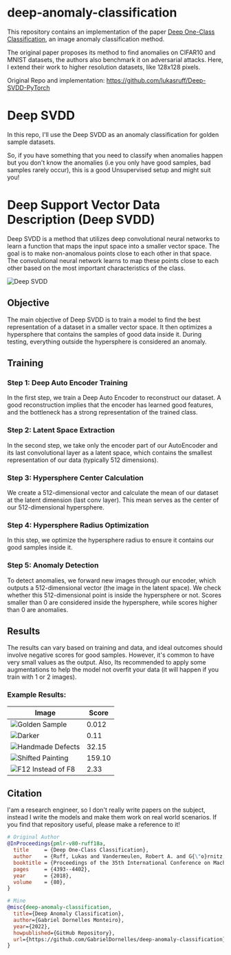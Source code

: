 # deep-anomaly-classification

This repository contains an implementation of the paper [Deep One-Class Classification](http://proceedings.mlr.press/v80/ruff18a.html), an image anomaly classification method. 

The original paper proposes its method to find anomalies on CIFAR10 and MNIST datasets, the authors also benchmark it on adversarial attacks. Here, I extend their work to higher resolution datasets, like 128x128 pixels.

Original Repo and implementation: https://github.com/lukasruff/Deep-SVDD-PyTorch

# Deep SVDD

In this repo, I'll use the Deep SVDD as an anomaly classification for golden sample datasets. 

So, if you have something that you need to classify when anomalies happen but you don't know the anomalies (i.e you only have good samples, bad samples rarely occur), this is a good Unsupervised setup and might suit you!

# Deep Support Vector Data Description (Deep SVDD)

Deep SVDD is a method that utilizes deep convolutional neural networks to learn a function that maps the input space into a smaller vector space. The goal is to make non-anomalous points close to each other in that space. The convolutional neural network learns to map these points close to each other based on the most important characteristics of the class.

![Deep SVDD](https://user-images.githubusercontent.com/56324869/178617483-5068461d-7fe5-41ca-a6a2-3122de27f626.png)

## Objective

The main objective of Deep SVDD is to train a model to find the best representation of a dataset in a smaller vector space. It then optimizes a hypersphere that contains the samples of good data inside it. During testing, everything outside the hypersphere is considered an anomaly.

## Training

### Step 1: Deep Auto Encoder Training

In the first step, we train a Deep Auto Encoder to reconstruct our dataset. A good reconstruction implies that the encoder has learned good features, and the bottleneck has a strong representation of the trained class.

### Step 2: Latent Space Extraction

In the second step, we take only the encoder part of our AutoEncoder and its last convolutional layer as a latent space, which contains the smallest representation of our data (typically 512 dimensions).

### Step 3: Hypersphere Center Calculation

We create a 512-dimensional vector and calculate the mean of our dataset at the latent dimension (last conv layer). This mean serves as the center of our 512-dimensional hypersphere.

### Step 4: Hypersphere Radius Optimization

In this step, we optimize the hypersphere radius to ensure it contains our good samples inside it.

### Step 5: Anomaly Detection

To detect anomalies, we forward new images through our encoder, which outputs a 512-dimensional vector (the image in the latent space). We check whether this 512-dimensional point is inside the hypersphere or not. Scores smaller than 0 are considered inside the hypersphere, while scores higher than 0 are anomalies.

## Results

The results can vary based on training and data, and ideal outcomes should involve negative scores for good samples. However, it's common to have very small values as the output. Also, Its recommended to apply some augmentations to help the model not overfit your data (it will happen if you train with 1 or 2 images).

### Example Results:

| Image | Score |
|-------|-------|
| ![Golden Sample](https://user-images.githubusercontent.com/56324869/178614325-abac2fcf-e48e-4544-a330-58ec3677a4aa.jpg) | 0.012 |
| ![Darker](https://user-images.githubusercontent.com/56324869/178614337-a6621e99-14b2-4b1f-b442-c40b69135176.jpg) | 0.11 |
| ![Handmade Defects](https://user-images.githubusercontent.com/56324869/178614356-3b674bd6-43d4-4e4f-89ab-593e55494c08.jpg) | 32.15 |
| ![Shifted Painting](https://user-images.githubusercontent.com/56324869/178614360-a0cfafed-a23a-49c4-9f55-cec9a2906f93.jpg) | 159.10 |
| ![F12 Instead of F8](https://user-images.githubusercontent.com/56324869/178614361-e9be41e2-a95f-44de-bcc4-7ab2e43aa804.jpg) | 2.33 |


## Citation

I'am a research engineer, so I don't really write papers on the subject, instead I write the models and make them work on real world scenarios. 
If you find that repository useful, please make a reference to it!

```bibtex
# Original Author
@InProceedings{pmlr-v80-ruff18a,
  title     = {Deep One-Class Classification},
  author    = {Ruff, Lukas and Vandermeulen, Robert A. and G{\"o}rnitz, Nico and Deecke, Lucas and Siddiqui, Shoaib A. and Binder, Alexander and M{\"u}ller, Emmanuel and Kloft, Marius},
  booktitle = {Proceedings of the 35th International Conference on Machine Learning},
  pages     = {4393--4402},
  year      = {2018},
  volume    = {80},
}

# Mine
@misc{deep-anomaly-classification,
  title={Deep Anomaly Classification},
  author={Gabriel Dornelles Monteiro},
  year={2022},
  howpublished={GitHub Repository},
  url={https://github.com/GabrielDornelles/deep-anomaly-classification},
}

```